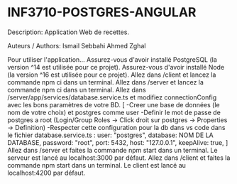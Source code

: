 ﻿# INF3710-POSTGRES-ANGULAR
Description:
Application Web de recettes.

Auteurs / Authors:
Ismail Sebbahi 
Ahmed Zghal

Pour utiliser l'application...
Assurez-vous d'avoir installé PostgreSQL (la version ^14 est utilisée pour ce projet).
Assurez-vous d'avoir installé Node (la version ^16 est utilisée pour ce projet).
Allez dans /client et lancez la commande npm ci dans un terminal.
Allez dans /server et lancez la commande npm ci dans un terminal.
Allez dans /server/app/services/database.service.ts et modifiez connectionConfig avec les bons paramètres de votre BD. 
[   -Creer une base de données (le nom de votre choix) et postgres comme user
    -Definir le mot de passe de postgres a root (Login/Group Roles -> Click droit sur postgres -> Properties -> Definition)
    -Respecter cette configuration pour la db dans vs code dans le fichier database.service.ts :
    user: "postgres",
    database: NOM DE LA DATABASE,
    password: "root",
    port: 5432,
    host: "127.0.0.1",
    keepAlive: true,
]
Allez dans /server et faites la commande npm start dans un terminal. Le serveur est lancé au localhost:3000 par défaut.
Allez dans /client et faites la commande npm start dans un terminal. Le client est lancé au localhost:4200 par défaut.
